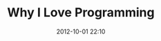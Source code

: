---
layout: redirect
title: Why I Love Programming
date: 2012-10-01 22:10
redirect: http://code.makery.ch/blog/why-i-love-programming/
---
